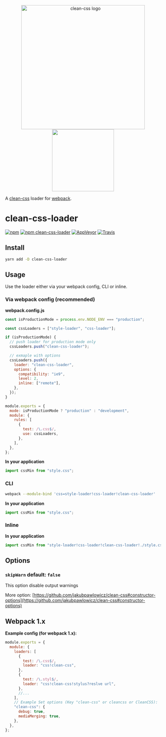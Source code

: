 <div align="center">
    <img src="https://cdn.rawgit.com/jakubpawlowicz/clean-css/master/logo.v2.svg" alt="clean-css logo" width="400"/>
    <br>
    <a href="https://github.com/webpack/webpack">
        <img width="200" height="200" src="https://webpack.js.org/assets/icon-square-big.svg">
    </a>
</div>

A [clean-css](https://github.com/jakubpawlowicz/clean-css) loader for [webpack](https://github.com/webpack/webpack).

# clean-css-loader

[![npm](https://img.shields.io/npm/v/clean-css-loader.svg)](https://www.npmjs.com/package/clean-css-loader)
[![npm clean-css-loader](https://img.shields.io/npm/dm/clean-css-loader.svg)](https://www.npmjs.com/package/clean-css-loader)
[![AppVeyor](https://img.shields.io/appveyor/ci/retyui/clean-css-loader.svg?label=windows)](https://ci.appveyor.com/project/retyui/clean-css-loader)
[![Travis](https://img.shields.io/travis/retyui/clean-css-loader.svg?label=unix)](https://travis-ci.org/retyui/clean-css-loader)

## Install

```bash
yarn add -D clean-css-loader
```

## Usage

Use the loader either via your webpack config, CLI or inline.

### Via webpack config (recommended)

**webpack.config.js**

```js
const isProductionMode = process.env.NODE_ENV === "production";

const cssLoaders = ["style-loader", "css-loader"];

if (isProductionMode) {
  // push loader for production mode only
  cssLoaders.push("clean-css-loader");

  // exmaple with options
  cssLoaders.push({
    loader: "clean-css-loader",
    options: {
      compatibility: "ie9",
      level: 2,
      inline: ["remote"],
    },
  });
}

module.exports = {
  mode: isProductionMode ? "production" : "development",
  module: {
    rules: [
      {
        test: /\.css$/,
        use: cssLoaders,
      },
    ],
  },
};
```

**In your application**

```js
import cssMin from "style.css";
```

### CLI

```bash
webpack --module-bind 'css=style-loader!css-loader!clean-css-loader'
```

**In your application**

```js
import cssMin from "style.css";
```

### Inline

**In your application**

```js
import cssMin from "style-loader!css-loader!clean-css-loader!./style.css";
```

## Options

### `skipWarn` default: `false`

This option disable output warnings

More option: [https://github.com/jakubpawlowicz/clean-css#constructor-options](https://github.com/jakubpawlowicz/clean-css#constructor-options)

## Webpack 1.x

**Example config (for webpack 1.x):**

```js
module.exports = {
  module: {
    loaders: [
      {
        test: /\.css$/,
        loader: "css!clean-css",
      },
      {
        test: /\.styl$/,
        loader: "css!clean-css!stylus?reslve url",
      },
      //...
    ],
    // Example Set options (Key "clean-css" or cleancss or CleanCSS):
    "clean-css": {
      debug: true,
      mediaMerging: true,
    },
  },
};
```
